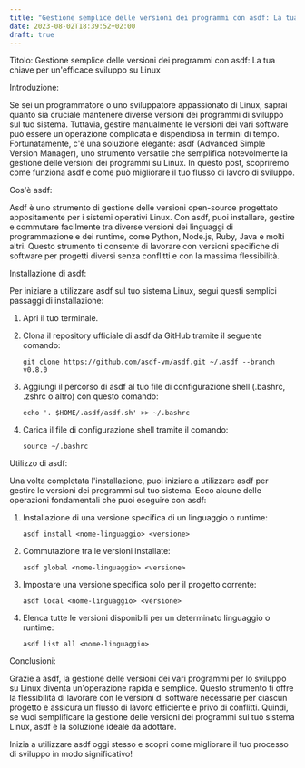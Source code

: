 ```yaml
---
title: "Gestione semplice delle versioni dei programmi con asdf: La tua chiave per un'efficace sviluppo su Linux"
date: 2023-08-02T18:39:52+02:00
draft: true
---
```


Titolo: Gestione semplice delle versioni dei programmi con asdf: La tua chiave per un'efficace sviluppo su Linux

Introduzione:

Se sei un programmatore o uno sviluppatore appassionato di Linux, saprai quanto sia cruciale mantenere diverse versioni dei programmi di sviluppo sul tuo sistema. Tuttavia, gestire manualmente le versioni dei vari software può essere un'operazione complicata e dispendiosa in termini di tempo. Fortunatamente, c'è una soluzione elegante: asdf (Advanced Simple Version Manager), uno strumento versatile che semplifica notevolmente la gestione delle versioni dei programmi su Linux. In questo post, scopriremo come funziona asdf e come può migliorare il tuo flusso di lavoro di sviluppo.

Cos'è asdf:

Asdf è uno strumento di gestione delle versioni open-source progettato appositamente per i sistemi operativi Linux. Con asdf, puoi installare, gestire e commutare facilmente tra diverse versioni dei linguaggi di programmazione e dei runtime, come Python, Node.js, Ruby, Java e molti altri. Questo strumento ti consente di lavorare con versioni specifiche di software per progetti diversi senza conflitti e con la massima flessibilità.

Installazione di asdf:

Per iniziare a utilizzare asdf sul tuo sistema Linux, segui questi semplici passaggi di installazione:

1. Apri il tuo terminale.

2. Clona il repository ufficiale di asdf da GitHub tramite il seguente comando:
   ```
   git clone https://github.com/asdf-vm/asdf.git ~/.asdf --branch v0.8.0
   ```

3. Aggiungi il percorso di asdf al tuo file di configurazione shell (.bashrc, .zshrc o altro) con questo comando:
   ```
   echo '. $HOME/.asdf/asdf.sh' >> ~/.bashrc
   ```

4. Carica il file di configurazione shell tramite il comando:
   ```
   source ~/.bashrc
   ```

Utilizzo di asdf:

Una volta completata l'installazione, puoi iniziare a utilizzare asdf per gestire le versioni dei programmi sul tuo sistema. Ecco alcune delle operazioni fondamentali che puoi eseguire con asdf:

1. Installazione di una versione specifica di un linguaggio o runtime:
   ```
   asdf install <nome-linguaggio> <versione>
   ```

2. Commutazione tra le versioni installate:
   ```
   asdf global <nome-linguaggio> <versione>
   ```

3. Impostare una versione specifica solo per il progetto corrente:
   ```
   asdf local <nome-linguaggio> <versione>
   ```

4. Elenca tutte le versioni disponibili per un determinato linguaggio o runtime:
   ```
   asdf list all <nome-linguaggio>
   ```

Conclusioni:

Grazie a asdf, la gestione delle versioni dei vari programmi per lo sviluppo su Linux diventa un'operazione rapida e semplice. Questo strumento ti offre la flessibilità di lavorare con le versioni di software necessarie per ciascun progetto e assicura un flusso di lavoro efficiente e privo di conflitti. Quindi, se vuoi semplificare la gestione delle versioni dei programmi sul tuo sistema Linux, asdf è la soluzione ideale da adottare.

Inizia a utilizzare asdf oggi stesso e scopri come migliorare il tuo processo di sviluppo in modo significativo!